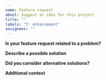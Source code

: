 ```yaml
---
name: Feature request
about: Suggest an idea for this project
title: ""
labels: "T: enhancement"
assignees: ""
---
```


**Is your feature request related to a problem?**

<!-- A clear and concise description of what the problem is.
e.g. I would like to use the Rp-Bp output to do this, but [...] -->

**Describe a possible solution**

<!-- A clear and concise description of what you want to
happen. -->

**Did you consider alternative solutions?**

<!-- A clear and concise description of any
alternative solutions or features you've considered. Maybe a
separate program/software, etc. can do that? -->

**Additional context**

<!-- Add any other context or screenshots about the feature request
here. -->
